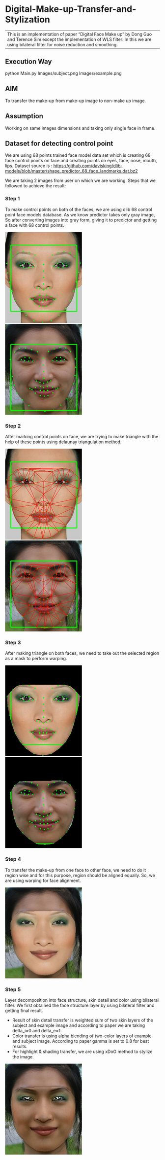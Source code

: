 # Digital-Make-up-Transfer-and-Stylization
<table>
<tr>
<td>
 This is an implementation of paper “Digital Face Make up” by Dong Guo and Terence Sim except the implementation of WLS filter. In this we are using bilateral filter for noise reduction and smoothing.
</td>
</tr>
</table>


## Execution Way
python Main.py Images/subject.png Images/example.png


## AIM
To transfer the make-up from make-up image to non-make up image.


## Assumption
Working on same images dimensions and taking only single face in frame.


## Dataset for detecting control point
We are using 68 points trained face model data set which is creating 68 face control points on face and creating points on eyes, face, nose, mouth, lips. Dataset source is : https://github.com/davisking/dlib-models/blob/master/shape_predictor_68_face_landmarks.dat.bz2 

We are taking 2 images from user on which we are working. Steps that we followed to achieve the result:

### Step 1
To make control points on both of the faces, we are using dlib 68 control point face models database. As we know predictor takes only gray image, So after converting images into gray form, giving it to predictor and getting a face with 68 control points.

![](Images/examp2.png)  
![](Images/step2.png)

### Step 2
After marking control points on face, we are trying to make triangle with the help of these points using delaunay triangulation method.

![](Images/examp3.png)  
![](Images/step3.png)

### Step 3
After making triangle on both faces, we need to take out the selected region as a mask to perform warping.

![](Images/examp4.png)  
![](Images/step4.png)

### Step 4
To transfer the make-up from one face to other face, we need to do it region wise and for this purpose, region should be aligned equally. So, we are using warping for face alignment.

![](Images/warped.png)

### Step 5

Layer decomposition into face structure, skin detail and color using bilateral filter. We first obtained the face structure layer by using bilateral filter and getting final result.
-  Result of skin detail transfer is weighted sum of two skin layers of the subject and example image and according to paper we are taking delta_i=0 and delta_e=1.
-  Color transfer is using alpha blending of two-color layers of example and subject image. According to paper gamma is set to 0.8 for best results.
-  For highlight & shading transfer, we are using xDoG method to stylize the image.

![](Result/result_image.png)

